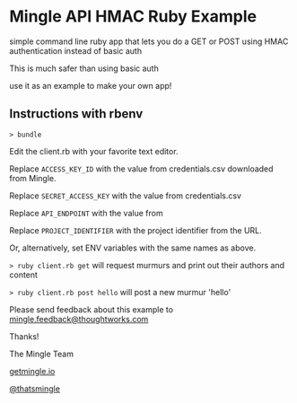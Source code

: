 Mingle API HMAC Ruby Example
============================

simple command line ruby app that lets you do a GET or POST using HMAC authentication instead of basic auth

This is much safer than using basic auth

use it as an example to make your own app!


Instructions with rbenv
-----------------------

`> bundle`

Edit the client.rb with your favorite text editor.

Replace `ACCESS_KEY_ID` with the value from credentials.csv downloaded from Mingle.

Replace `SECRET_ACCESS_KEY` with the value from credentials.csv

Replace `API_ENDPOINT` with the value from

Replace `PROJECT_IDENTIFIER` with the project identifier from the URL.

Or, alternatively, set ENV variables with the same names as above.

`> ruby client.rb get` will request murmurs and print out their authors and content

`> ruby client.rb post hello` will post a new murmur 'hello'

Please send feedback about this example to mingle.feedback@thoughtworks.com

Thanks!

The Mingle Team

[getmingle.io](http://getmingle.io)

[@thatsmingle](https://twitter.com/thatsmingle)